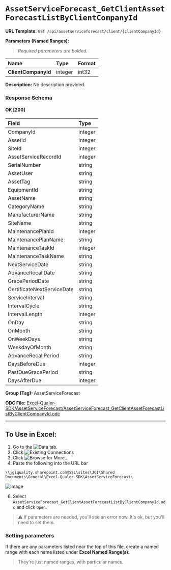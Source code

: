 # `AssetServiceForecast_GetClientAssetForecastListByClientCompanyId`
> 
    
**URL Template:**
`GET /api/assetserviceforecast/client/{clientCompanyId}`

**Parameters (Named Ranges):**

> *Required parameters are bolded.*

| Name                | Type    | Format   |
|:--------------------|:--------|:---------|
| **ClientCompanyId** | integer | int32    |

**Description:**
No description provided.

### Response Schema

#### OK [200]

| Field                      | Type    |
|:---------------------------|:--------|
| CompanyId                  | integer |
| AssetId                    | integer |
| SiteId                     | integer |
| AssetServiceRecordId       | integer |
| SerialNumber               | string  |
| AssetUser                  | string  |
| AssetTag                   | string  |
| EquipmentId                | string  |
| AssetName                  | string  |
| CategoryName               | string  |
| ManufacturerName           | string  |
| SiteName                   | string  |
| MaintenancePlanId          | integer |
| MaintenancePlanName        | string  |
| MaintenanceTaskId          | integer |
| MaintenanceTaskName        | string  |
| NextServiceDate            | string  |
| AdvanceRecallDate          | string  |
| GracePeriodDate            | string  |
| CertificateNextServiceDate | string  |
| ServiceInterval            | string  |
| IntervalCycle              | string  |
| IntervalLength             | integer |
| OnDay                      | string  |
| OnMonth                    | string  |
| OnWeekDays                 | string  |
| WeekdayOfMonth             | string  |
| AdvanceRecallPeriod        | string  |
| DaysBeforeDue              | integer |
| PastDueGracePeriod         | string  |
| DaysAfterDue               | integer |

**Group (Tag):**
AssetServiceForecast

**ODC File:**
[Excel-Qualer-SDK/AssetServiceForecast/AssetServiceForecast_GetClientAssetForecastListByClientCompanyId.odc](https://github.com/Johnson-Gage-Inspection-Inc/qualer-sdk-odc/blob/main/Excel-Qualer-SDK/AssetServiceForecast/AssetServiceForecast_GetClientAssetForecastListByClientCompanyId.odc)

---

To Use in Excel:
---

1. Go to the ![`Data`](https://github.com/user-attachments/assets/da437a70-57b3-4c5b-bb01-4910ece19ed1)
 tab.
3. Click ![Existing Connections](https://github.com/user-attachments/assets/a2f1ed67-b2e0-4c23-ac90-68c870e60289)
4. Click ![`Browse for More...`](https://github.com/user-attachments/assets/8e698494-6865-41e7-b6fa-043aea81809a)
5. Paste the following into the URL bar
```
\\jgiquality.sharepoint.com@SSL\sites\JGI\Shared Documents\General\Excel-Qualer-SDK\AssetServiceForecast\
```

![image](https://github.com/user-attachments/assets/1e1a8d87-0377-446d-aaf5-d78562991db3)

6. Select `AssetServiceForecast_GetClientAssetForecastListByClientCompanyId.odc` and click `Open`.

> ⚠️ If parameters are needed, you'll see an error now. It's ok, but you'll need to set them.

### Setting parameters
If there are any parameters listed near the top of this file, create a named range with each name listed under **Excel Named Range(s):**
> They're just named ranges, with particular names.
